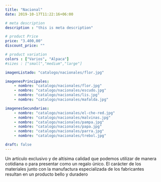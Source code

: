 ```yaml
---
title: "Nacional"
date: 2019-10-17T11:22:16+06:00

# meta description
description : "this is meta description"

# product Price
price: "3.400,00"
discount_price: ""

# product variation
colors : ["Varios", "Alpaca"]
#sizes : ["small","medium","large"]

imagenListado: "catalogo/nacionales/flor.jpg"

imagenesPrincipales: 
    - nombre: "catalogo/nacionales/flor.jpg"
    - nombre: "catalogo/nacionales/escudo.jpg"
    - nombre: "catalogo/nacionales/lis.jpg"
    - nombre: "catalogo/nacionales/mafalda.jpg"

imagenesSecundarias: 
    - nombre: "catalogo/nacionales/el-che-red.jpg"
    - nombre: "catalogo/nacionales/malvinas.jpg"
    - nombre: "catalogo/nacionales/pampa.jpg"
    - nombre: "catalogo/nacionales/papa.jpg"
    - nombre: "catalogo/nacionales/parra.jpg"
    - nombre: "catalogo/nacionales/trebol.jpg"

draft: false
---
```


Un artículo exclusivo y de altísima calidad que podemos utilizar de manera cotidiana o para presentar como un regalo único. El carácter de los materiales junto con la manufactura especializada de los fabricantes resultan en un producto bello y duradero

